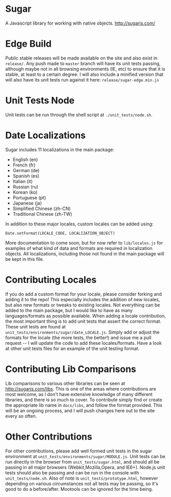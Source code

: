 Sugar
=====

A Javascript library for working with native objects.
http://sugarjs.com/


Edge Build
===============

Public stable releases will be made available on the site and also exist in `release/`.
Any push made to `master` branch will have its unit tests passing, although maybe not
in all browsing environments (IE, etc) to ensure that it is stable, at least to a certain degree.
I will also include a minified version that will also have its unit tests run against it here:
`release/sugar-edge.min.js`


Unit Tests Node
===============

Unit tests can be run through the shell script at `./unit_tests/node.sh`.


Date Localizations
==================

Sugar includes 11 localizations in the main package:

- English (en)
- French (fr)
- German (de)
- Spanish (es)
- Italian (it)
- Russian (ru)
- Korean (ko)
- Portuguese (pt)
- Japanese (ja)
- Simplified Chinese (zh-CN)
- Traditional Chinese (zh-TW)


In addition to these major locales, custom locales can be added using:

```
Date.setFormat(LOCALE_CODE, LOCALIZATION_OBJECT)
```

More documentation to come soon, but for now refer to `lib/locales.js` for examples of what kind of data and formats are required in localization objects. All localizations, including those not found in the main package will be kept in this file.

Contributing Locales
====================

If you do add a custom format for your locale, please consider forking and adding it to the repo! This especially includes the addition of new locales, but also new formats or tweaks to existing locales. Not everything can be added to the main package, but I would like to have as many languages/formats as possible available. When adding a locale contribution, the most important thing is to add unit tests that assert the correct format. These unit tests are found at `unit_tests/environments/sugar/date_LOCALE.js`. Simply add or adjust the formats for the locale (the more tests, the better!) and issue me a pull request -- I will update the code to add these locales/formats. Have a look at other unit tests files for an example of the unit testing format.

Contributing Lib Comparisons
============================

Lib comparisons to various other libraries can be seen at http://sugarjs.com/libs. This is one of the areas where contributions are most welcome, as I don't have extensive knowledge of many different libraries, and there is so much to cover. To contribute simply find or create the appropriate lib name in `docs/libs`, and follow the format provided. This will be an ongoing process, and I will push changes here out to the site every so often.

Other Contributions
===================

For other contributions, please add well formed unit tests in the sugar environment at `unit_tests/environments/sugar/MODULE.js`. Unit tests can be run directly in the browser from `unit_tests/sugar.html`, and should all be passing in all major browsers (Webkit,Mozilla,Opera, and IE6+). Node.js unit tests should also be passing and can be run in the console with `unit_tests/node.sh`. Also of note is `unit_tests/prototype.html`, however depending on various circumstances not all tests may be passing, so it's good to do a before/after. Mootools can be ignored for the time being.
